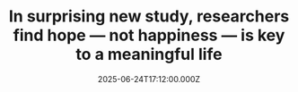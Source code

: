 ---
title: "In surprising new study, researchers find hope — not happiness — is key to a meaningful life"
date: 2025-06-24T17:12:00.000Z
category: Human Kindness
externalLink: "https://www.goodgoodgood.co/articles/hope-key-in-meaningful-life"
image: ""
excerpt: "University of Missouri researchers found that hope stands apart from happiness and gratitude as one of the strongest positive emotions to foster a sense of purpose.…"
---